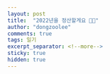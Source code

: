 ```yaml
---
layout: post
title:  "2022년을 정산할게요 👋🏼"
author: "dongzoolee"
comments: true
tags: 일기
excerpt_separator: <!--more-->
sticky: true
hidden: true
---
```


